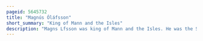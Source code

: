 ```yaml
---
pageid: 5645732
title: "Magnús Óláfsson"
short_summary: "King of Mann and the Isles"
description: "Magns Lfsson was king of Mann and the Isles. He was the Son of lfr Gurarson King of the Isles and a Member of the Crovan Dynasty. Magns' Realm encompassed Mann and Parts of the Hebrides. Some leading Members of Magns' Family such as his Father called themselves King of the Isles while other Members such as Magns and his Brothers called themselves King of Mann and the Isle. Although Kings in their own Right leading Members of the Crovan Dynasty paid Tribute to the Kings of Norway and generally recognised a nominal norwegian Overlordship of Mann and the Hebrides. Magnus was driven out of the Empire by Alexander Iii."
---
```

